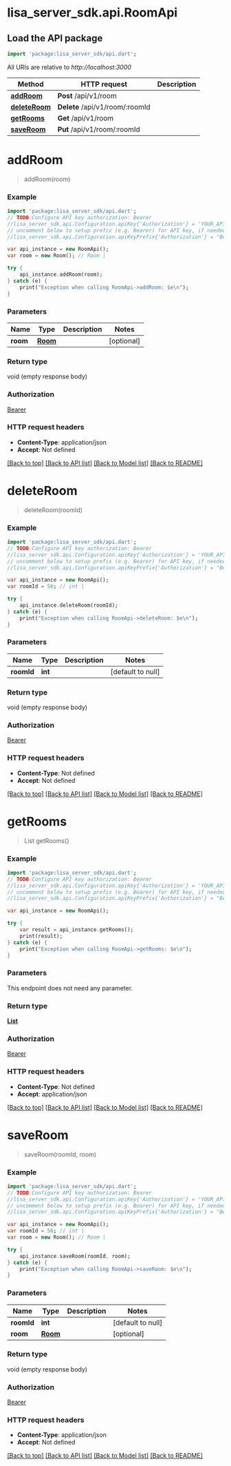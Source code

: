 # lisa_server_sdk.api.RoomApi

## Load the API package
```dart
import 'package:lisa_server_sdk/api.dart';
```

All URIs are relative to *http://localhost:3000*

Method | HTTP request | Description
------------- | ------------- | -------------
[**addRoom**](RoomApi.md#addRoom) | **Post** /api/v1/room | 
[**deleteRoom**](RoomApi.md#deleteRoom) | **Delete** /api/v1/room/:roomId | 
[**getRooms**](RoomApi.md#getRooms) | **Get** /api/v1/room | 
[**saveRoom**](RoomApi.md#saveRoom) | **Put** /api/v1/room/:roomId | 


# **addRoom**
> addRoom(room)



### Example 
```dart
import 'package:lisa_server_sdk/api.dart';
// TODO Configure API key authorization: Bearer
//lisa_server_sdk.api.Configuration.apiKey{'Authorization'} = 'YOUR_API_KEY';
// uncomment below to setup prefix (e.g. Bearer) for API key, if needed
//lisa_server_sdk.api.Configuration.apiKeyPrefix{'Authorization'} = "Bearer";

var api_instance = new RoomApi();
var room = new Room(); // Room | 

try { 
    api_instance.addRoom(room);
} catch (e) {
    print("Exception when calling RoomApi->addRoom: $e\n");
}
```

### Parameters

Name | Type | Description  | Notes
------------- | ------------- | ------------- | -------------
 **room** | [**Room**](Room.md)|  | [optional] 

### Return type

void (empty response body)

### Authorization

[Bearer](../README.md#Bearer)

### HTTP request headers

 - **Content-Type**: application/json
 - **Accept**: Not defined

[[Back to top]](#) [[Back to API list]](../README.md#documentation-for-api-endpoints) [[Back to Model list]](../README.md#documentation-for-models) [[Back to README]](../README.md)

# **deleteRoom**
> deleteRoom(roomId)



### Example 
```dart
import 'package:lisa_server_sdk/api.dart';
// TODO Configure API key authorization: Bearer
//lisa_server_sdk.api.Configuration.apiKey{'Authorization'} = 'YOUR_API_KEY';
// uncomment below to setup prefix (e.g. Bearer) for API key, if needed
//lisa_server_sdk.api.Configuration.apiKeyPrefix{'Authorization'} = "Bearer";

var api_instance = new RoomApi();
var roomId = 56; // int | 

try { 
    api_instance.deleteRoom(roomId);
} catch (e) {
    print("Exception when calling RoomApi->deleteRoom: $e\n");
}
```

### Parameters

Name | Type | Description  | Notes
------------- | ------------- | ------------- | -------------
 **roomId** | **int**|  | [default to null]

### Return type

void (empty response body)

### Authorization

[Bearer](../README.md#Bearer)

### HTTP request headers

 - **Content-Type**: Not defined
 - **Accept**: Not defined

[[Back to top]](#) [[Back to API list]](../README.md#documentation-for-api-endpoints) [[Back to Model list]](../README.md#documentation-for-models) [[Back to README]](../README.md)

# **getRooms**
> List<Room> getRooms()



### Example 
```dart
import 'package:lisa_server_sdk/api.dart';
// TODO Configure API key authorization: Bearer
//lisa_server_sdk.api.Configuration.apiKey{'Authorization'} = 'YOUR_API_KEY';
// uncomment below to setup prefix (e.g. Bearer) for API key, if needed
//lisa_server_sdk.api.Configuration.apiKeyPrefix{'Authorization'} = "Bearer";

var api_instance = new RoomApi();

try { 
    var result = api_instance.getRooms();
    print(result);
} catch (e) {
    print("Exception when calling RoomApi->getRooms: $e\n");
}
```

### Parameters
This endpoint does not need any parameter.

### Return type

[**List<Room>**](Room.md)

### Authorization

[Bearer](../README.md#Bearer)

### HTTP request headers

 - **Content-Type**: Not defined
 - **Accept**: application/json

[[Back to top]](#) [[Back to API list]](../README.md#documentation-for-api-endpoints) [[Back to Model list]](../README.md#documentation-for-models) [[Back to README]](../README.md)

# **saveRoom**
> saveRoom(roomId, room)



### Example 
```dart
import 'package:lisa_server_sdk/api.dart';
// TODO Configure API key authorization: Bearer
//lisa_server_sdk.api.Configuration.apiKey{'Authorization'} = 'YOUR_API_KEY';
// uncomment below to setup prefix (e.g. Bearer) for API key, if needed
//lisa_server_sdk.api.Configuration.apiKeyPrefix{'Authorization'} = "Bearer";

var api_instance = new RoomApi();
var roomId = 56; // int | 
var room = new Room(); // Room | 

try { 
    api_instance.saveRoom(roomId, room);
} catch (e) {
    print("Exception when calling RoomApi->saveRoom: $e\n");
}
```

### Parameters

Name | Type | Description  | Notes
------------- | ------------- | ------------- | -------------
 **roomId** | **int**|  | [default to null]
 **room** | [**Room**](Room.md)|  | [optional] 

### Return type

void (empty response body)

### Authorization

[Bearer](../README.md#Bearer)

### HTTP request headers

 - **Content-Type**: application/json
 - **Accept**: Not defined

[[Back to top]](#) [[Back to API list]](../README.md#documentation-for-api-endpoints) [[Back to Model list]](../README.md#documentation-for-models) [[Back to README]](../README.md)

